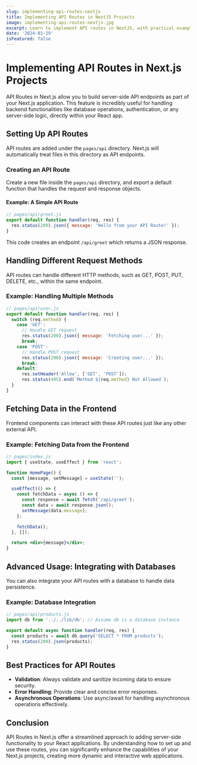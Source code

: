 ```yaml
---
slug: implementing-api-routes-nextjs
title: Implementing API Routes in NextJS Projects
image: implementing-api-routes-nextjs.jpg
excerpt: Learn to implement API routes in NextJS, with practical examples like newsletter registration and comments feature.
date: '2024-01-19'
isFeatured: false
---
```


# Implementing API Routes in Next.js Projects

API Routes in Next.js allow you to build server-side API endpoints as part of your Next.js application. This feature is incredibly useful for handling backend functionalities like database operations, authentication, or any server-side logic, directly within your React app.

## Setting Up API Routes

API routes are added under the `pages/api` directory. Next.js will automatically treat files in this directory as API endpoints.

### Creating an API Route

Create a new file inside the `pages/api` directory, and export a default function that handles the request and response objects.

#### Example: A Simple API Route

```jsx
// pages/api/greet.js
export default function handler(req, res) {
  res.status(200).json({ message: 'Hello from your API Route!' });
}
```

This code creates an endpoint `/api/greet` which returns a JSON response.

## Handling Different Request Methods

API routes can handle different HTTP methods, such as GET, POST, PUT, DELETE, etc., within the same endpoint.

### Example: Handling Multiple Methods

```jsx
// pages/api/user.js
export default function handler(req, res) {
  switch (req.method) {
    case 'GET':
      // Handle GET request
      res.status(200).json({ message: 'Fetching user...' });
      break;
    case 'POST':
      // Handle POST request
      res.status(200).json({ message: 'Creating user...' });
      break;
    default:
      res.setHeader('Allow', ['GET', 'POST']);
      res.status(405).end(`Method ${req.method} Not Allowed`);
  }
}
```

## Fetching Data in the Frontend

Frontend components can interact with these API routes just like any other external API.

### Example: Fetching Data from the Frontend

```jsx
// pages/index.js
import { useState, useEffect } from 'react';

function HomePage() {
  const [message, setMessage] = useState('');

  useEffect(() => {
    const fetchData = async () => {
      const response = await fetch('/api/greet');
      const data = await response.json();
      setMessage(data.message);
    };

    fetchData();
  }, []);

  return <div>{message}</div>;
}
```

## Advanced Usage: Integrating with Databases

You can also integrate your API routes with a database to handle data persistence.

### Example: Database Integration

```jsx
// pages/api/products.js
import db from '../../lib/db'; // Assume db is a database instance

export default async function handler(req, res) {
  const products = await db.query('SELECT * FROM products');
  res.status(200).json(products);
}
```

## Best Practices for API Routes

- **Validation**: Always validate and sanitize incoming data to ensure security.
- **Error Handling**: Provide clear and concise error responses.
- **Asynchronous Operations**: Use async/await for handling asynchronous operations effectively.

## Conclusion

API Routes in Next.js offer a streamlined approach to adding server-side functionality to your React applications. By understanding how to set up and use these routes, you can significantly enhance the capabilities of your Next.js projects, creating more dynamic and interactive web applications.
